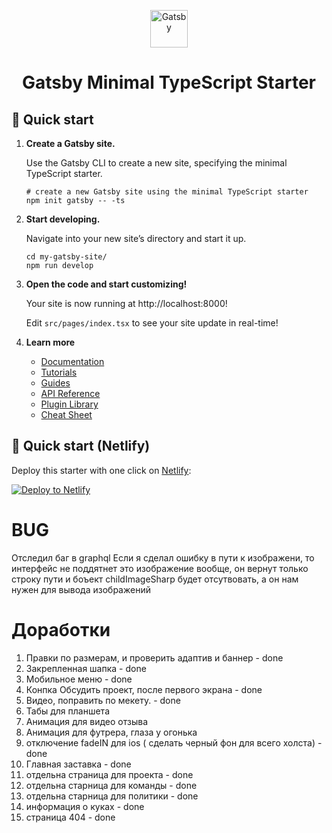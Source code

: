<p align="center">
  <a href="https://www.gatsbyjs.com/?utm_source=starter&utm_medium=readme&utm_campaign=minimal-starter-ts">
    <img alt="Gatsby" src="https://www.gatsbyjs.com/Gatsby-Monogram.svg" width="60" />
  </a>
</p>
<h1 align="center">
  Gatsby Minimal TypeScript Starter
</h1>


## 🚀 Quick start

1.  **Create a Gatsby site.**

    Use the Gatsby CLI to create a new site, specifying the minimal TypeScript starter.

    ```shell
    # create a new Gatsby site using the minimal TypeScript starter
    npm init gatsby -- -ts
    ```

2.  **Start developing.**

    Navigate into your new site’s directory and start it up.

    ```shell
    cd my-gatsby-site/
    npm run develop
    ```

3.  **Open the code and start customizing!**

    Your site is now running at http://localhost:8000!

    Edit `src/pages/index.tsx` to see your site update in real-time!

4.  **Learn more**

    - [Documentation](https://www.gatsbyjs.com/docs/?utm_source=starter&utm_medium=readme&utm_campaign=minimal-starter-ts)
    - [Tutorials](https://www.gatsbyjs.com/docs/tutorial/?utm_source=starter&utm_medium=readme&utm_campaign=minimal-starter-ts)
    - [Guides](https://www.gatsbyjs.com/docs/how-to/?utm_source=starter&utm_medium=readme&utm_campaign=minimal-starter-ts)
    - [API Reference](https://www.gatsbyjs.com/docs/api-reference/?utm_source=starter&utm_medium=readme&utm_campaign=minimal-starter-ts)
    - [Plugin Library](https://www.gatsbyjs.com/plugins?utm_source=starter&utm_medium=readme&utm_campaign=minimal-starter-ts)
    - [Cheat Sheet](https://www.gatsbyjs.com/docs/cheat-sheet/?utm_source=starter&utm_medium=readme&utm_campaign=minimal-starter-ts)

## 🚀 Quick start (Netlify)

Deploy this starter with one click on [Netlify](https://app.netlify.com/signup):

[<img src="https://www.netlify.com/img/deploy/button.svg" alt="Deploy to Netlify" />](https://app.netlify.com/start/deploy?repository=https://github.com/gatsbyjs/gatsby-starter-minimal-ts)


# BUG
Отследил баг в graphql 
Если я сделал ошибку в пути к изображени, то интерфейс не поддятнет это изображение вообще, он вернут только строку пути и боъект childImageSharp будет отсутвовать, а он нам нужен для вывода изображений


# Доработки
1. Правки по размерам, и проверить адаптив и баннер - done 
2. Закрепленная шапка - done 
3. Мобильное меню - done 
4. Конпка Обсудить проект, после первого экрана  - done 
7. Видео, поправить по мекету.  - done 
8. Табы для планшета
9. Анимация для видео отзыва 
10. Анимация для футрера, глаза у огонька 
11. отключение fadeIN для ios ( сделать черный фон для всего холста)  - done 
12. Главная заставка - done 
13. отдельна страница для проекта - done 
14. отдельна старница для команды - done 
15. отдельна старница для политики - done 
16. информация о куках - done 
17. страница 404 - done 